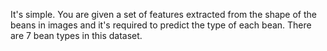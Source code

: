 It's simple. You are given a set of features extracted from the shape of the beans in images and it's required to predict the type of each bean. There are 7 bean types in this dataset.